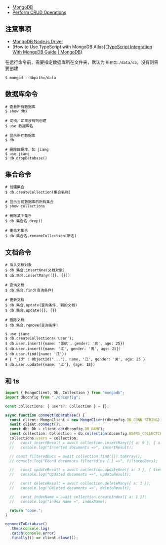 - [MongoDB](http://mongodb.github.io/node-mongodb-native/)
- [Perform CRUD Operations](https://www.mongodb.com/docs/mongodb-shell/crud/)



## 注意事项

- [MongoDB Node.js Driver](https://mongodb.github.io/node-mongodb-native/5.6/#connect-to-mongodb)
- [How to Use TypeScript with MongoDB Atlas]([TypeScript Integration With MongoDB Guide | MongoDB](https://www.mongodb.com/compatibility/using-typescript-with-mongodb-tutorial))

在运行命令前，需要指定数据库所在文件夹，默认为 `所在盘:/data/db`，没有则需要创建

```shell
$ mongod --dbpath=/data
```



## 数据库命令

```shell
# 查看所有数据库
$ show dbs

# 切换、如果没有则创建
$ use 数据库名

# 显示所在数据库
$ db

# 删除数据库，如 jiang
$ use jiang
$ db.dropDatabase()
```



## 集合命令

```shell
# 创建集合
$ db.createCollection(集合名称)

# 显示当前数据库的所有集合
$ show collections

# 删除某个集合
$ db.集合名.drop()

# 重命名集合
$ db.集合名.renameCollection(新名)
```



## 文档命令

```shell
# 插入文档对象
$ db.集合.insertOne(文档对象)
$ db.集合.insertMany([{}, {}])

# 查询文档
$ db.集合.find(查询条件)

# 更新文档
$ db.集合.update(查询条件, 新的文档)
$ db.集合.update({}, {})

# 删除文档
$ db.集合.remove(查询条件)
```

```shell
$ use jiang
$ db.createCollections('user');
$ db.user.insert({name: '张航', gender: '男', age: 25})
$ db.user.insert({name: '江', gender: '男', age: 25})
$ db.user.find({name: '江'})
# { "_id" : ObjectId("..."), name, '江', gender: '男', age: 25 }
$ db.user.update({name: '江'}, {age: 18})

```



## 和 ts

```typescript
import { MongoClient, Db, Collection } from "mongodb";
import dbconfig from "./dbconfig";

const collections: { users?: Collection } = {};

async function connectToDatabase() {
  const client: MongoClient = new MongoClient(dbconfig.DB_CONN_STRING);
  await client.connect();
  const db: Db = client.db(dbconfig.DB_NAME);
  const collection: Collection = db.collection(dbconfig.USERS_COLLECTION_NAME);
  collections.users = collection;
  //   const insertResult = await collection.insertMany([{ a: 9 }, { a: 3 }]);
  //   console.log("Inserted documents =>", insertResult);

  // const filteredDocs = await collection.find({}).toArray();
  // console.log("Found documents filtered by { } =>", filteredDocs);

  //   const updateResult = await collection.updateOne({ a: 3 }, { $set: { b: 1 } });
  //   console.log("Updated documents =>", updateResult);

  //   const deleteResult = await collection.deleteMany({ a: 3 });
  //   console.log("Deleted documents =>", deleteResult);

  //   const indexName = await collection.createIndex({ a: 1 });
  //   console.log("index name =", indexName);

  return "done.";
}

connectToDatabase()
  .then(console.log)
  .catch(console.error)
  .finally(() => client.close());

```

